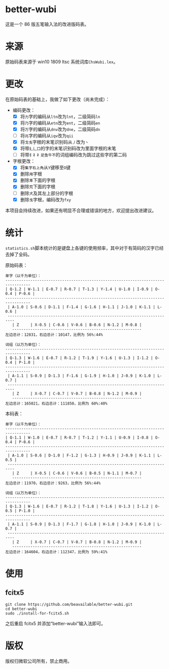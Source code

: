 # better-wubi
这是一个 86 版五笔输入法的改进版码表。

# 来源
原始码表来源于 win10 1809 ltsc 系统词库`ChsWubi.lex`。

# 更改
在原始码表的基础上，我做了如下更改（尚未完成）：
- 编码更改：
    - [x] 将`力`字的编码从`ltn`改为`lnt`，二级简码`ln`
    - [x] 将`乃`字的编码从`etn`改为`ent`，二级简码`en`
    - [x] 将`万`字的编码从`dnv`改为`dne`，二级简码`dn`
    - [ ] 将`兆`字的编码从`iqv`改为`qii`
    - [x] 将`戈戋`字根的末笔识别码从`丿`改为`丶`
    - [x] 将带`廴辶囗`的字的末笔识别码改为里面字根的末笔
    - [ ] 将带`犭礻衤足鱼牛不`的词组编码改为跳过这些字的第二码
- 字根更改：
    - [x] 将`集字右上角`从`Y`键移至`O`键
    - [x] 删除`用`字根
    - [x] 删除`革`下面的字根
    - [x] 删除`荒`下面的字根
    - [ ] 删除`犬`及其左上部分的字根
    - [x] 删除`戋`字根，编码改为`fxy`

本项目会持续改进，如果还有明显不合理或错误的地方，欢迎提出改进建议。

# 统计
`statistics.sh`脚本统计的是键盘上各键的使用频率，其中对于有简码的汉字已经去掉了全码。

原始码表：
```
单字（以千为单位）：
---------------------------------------------------------------------------------
| Q-1.2 | W-1.1 | E-0.7 | R-0.7 | T-1.3 | Y-1.4 | U-1.0 | I-0.9 | O-0.4 | P-0.6 |
---------------------------------------------------------------------------------
 | A-1.0 | S-0.6 | D-1.1 | F-1.4 | G-1.6 | H-1.1 | J-1.0 | K-1.1 | L-0.6 |
 -------------------------------------------------------------------------
   | Z     | X-0.5 | C-0.6 | V-0.6 | B-0.6 | N-1.2 | M-0.8 |
   ---------------------------------------------------------
左边总计：12831，右边总计：10147，比例为 56%:44%

词组（以万为单位）：
---------------------------------------------------------------------------------
| Q-1.3 | W-1.6 | E-0.7 | R-1.2 | T-1.9 | Y-1.6 | U-1.3 | I-1.2 | O-0.4 | P-1.0 |
---------------------------------------------------------------------------------
 | A-1.1 | S-0.9 | D-1.3 | F-1.6 | G-1.9 | H-1.0 | J-0.9 | K-1.0 | L-0.7 |
 -------------------------------------------------------------------------
   | Z     | X-0.7 | C-0.7 | V-0.7 | B-0.8 | N-1.2 | M-0.9 |
   ---------------------------------------------------------
左边总计：165021，右边总计：111850，比例为 60%:40%
```
本码表：
```
单字（以千为单位）：
---------------------------------------------------------------------------------
| Q-1.1 | W-1.0 | E-0.7 | R-0.7 | T-1.2 | Y-1.1 | U-0.9 | I-0.8 | O-0.4 | P-0.6 |
---------------------------------------------------------------------------------
 | A-1.0 | S-0.6 | D-1.0 | F-1.2 | G-1.3 | H-0.9 | J-0.9 | K-1.1 | L-0.5 |
 -------------------------------------------------------------------------
   | Z     | X-0.5 | C-0.6 | V-0.6 | B-0.5 | N-1.1 | M-0.7 |
   ---------------------------------------------------------
左边总计：11970，右边总计：9263，比例为 56%:44%

词组（以万为单位）：
---------------------------------------------------------------------------------
| Q-1.3 | W-1.6 | E-0.7 | R-1.2 | T-1.8 | Y-1.6 | U-1.3 | I-1.2 | O-0.5 | P-1.0 |
---------------------------------------------------------------------------------
 | A-1.1 | S-0.9 | D-1.3 | F-1.7 | G-1.8 | H-1.0 | J-0.9 | K-1.0 | L-0.7 |
 -------------------------------------------------------------------------
   | Z     | X-0.7 | C-0.7 | V-0.7 | B-0.8 | N-1.2 | M-0.9 |
   ---------------------------------------------------------
左边总计：164604，右边总计：112347，比例为 59%:41%
```

# 使用
## fcitx5
```shell
git clone https://github.com/beavailable/better-wubi.git
cd better-wubi
sudo ./install-for-fcitx5.sh
```
之后重启 fcitx5 并添加“better-wubi”输入法即可。

# 版权
版权归微软公司所有，禁止商用。
